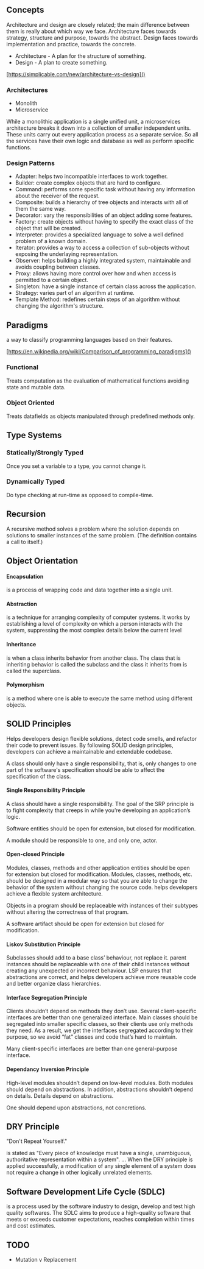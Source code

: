 ## Concepts
Architecture and design are closely related; the main difference between them is really about which way we face. Architecture faces towards strategy, structure and purpose, towards the abstract. Design faces towards implementation and practice, towards the concrete.

- Architecture - A plan for the structure of something.
- Design - A plan to create something.

[https://simplicable.com/new/architecture-vs-design]()

### Architectures
- Monolith
- Microservice

While a monolithic application is a single unified unit, a microservices architecture breaks it down into a collection of smaller independent units. These units carry out every application process as a separate service. So all the services have their own logic and database as well as perform specific functions.
### Design Patterns
- Adapter: helps two incompatible interfaces to work together.
- Builder: create complex objects that are hard to configure.
- Command: performs some specific task without having any information about the receiver of the request.
- Composite: builds a hierarchy of tree objects and interacts with all of them the same way.
- Decorator: vary the responsibilities of an object adding some features.
- Factory: create objects without having to specify the exact class of the object that will be created.
- Interpreter: provides a specialized language to solve a well defined problem of a known domain.
- Iterator: provides a way to access a collection of sub-objects without exposing the underlaying representation.
- Observer: helps building a highly integrated system, maintainable and avoids coupling between classes.
- Proxy: allows having more control over how and when access is permitted to a certain object.
- Singleton: have a single instance of certain class across the application.
- Strategy: varies part of an algorithm at runtime.
- Template Method: redefines certain steps of an algorithm without changing the algorithm's structure.

## Paradigms
a way to classify programming languages based on their features.

[https://en.wikipedia.org/wiki/Comparison_of_programming_paradigms]()

### Functional
Treats computation as the evaluation of mathematical functions avoiding state and mutable data.
### Object Oriented
Treats datafields as objects manipulated through predefined methods only.

## Type Systems
### Statically/Strongly Typed
Once you set a variable to a type, you cannot change it.
### Dynamically Typed
Do type checking at run-time as opposed to compile-time.

## Recursion
A recursive method solves a problem where the solution depends on solutions to smaller instances of the same problem. (The definition contains a call to itself.)

## Object Orientation
#### Encapsulation
is a process of wrapping code and data together into a single unit.
#### Abstraction
is a technique for arranging complexity of computer systems. It works by establishing a level of complexity on which a person interacts with the system, suppressing the most complex details below the current level
#### Inheritance
is when a class inherits behavior from another class. The class that is inheriting behavior is called the subclass and the class it inherits from is called the superclass.
#### Polymorphism
is a method where one is able to execute the same method using different objects.

## SOLID Principles
Helps developers design flexible solutions, detect code smells, and refactor their code to prevent issues. By following SOLID design principles, developers can achieve a maintainable and extendable codebase.

A class should only have a single responsibility, that is, only changes to one part of the software's specification should be able to affect the specification of the class.
#### Single Responsibility Principle
A class should have a single responsibility. The goal of the SRP principle is to fight complexity that creeps in while you’re developing an application’s logic.

Software entities should be open for extension, but closed for modification.

A module should be responsible to one, and only one, actor.
#### Open-closed Principle
Modules, classes, methods and other application entities should be open for extension but closed for modification. Modules, classes, methods, etc. should be designed in a modular way so that you are able to change the behavior of the system without changing the source code. helps developers achieve a flexible system architecture.

Objects in a program should be replaceable with instances of their subtypes without altering the correctness of that program.

A software artifact should be open for extension but closed for modification.
#### Liskov Substitution Principle
Subclasses should add to a base class’ behaviour, not replace it. parent instances should be replaceable with one of their child instances without creating any unexpected or incorrect behaviour. LSP ensures that abstractions are correct, and helps developers achieve more reusable code and better organize class hierarchies.
#### Interface Segregation Principle
Clients shouldn’t depend on methods they don’t use. Several client-specific interfaces are better than one generalized interface. Main classes should be segregated into smaller specific classes, so their clients use only methods they need. As a result, we get the interfaces segregated according to their purpose, so we avoid “fat” classes and code that’s hard to maintain.

Many client-specific interfaces are better than one general-purpose interface.
#### Dependancy Inversion Principle
High-level modules shouldn’t depend on low-level modules. Both modules should depend on abstractions. In addition, abstractions shouldn’t depend on details. Details depend on abstractions.

One should depend upon abstractions, not concretions.

## DRY Principle
"Don't Repeat Yourself."

is stated as "Every piece of knowledge must have a single, unambiguous, authoritative representation within a system". ... When the DRY principle is applied successfully, a modification of any single element of a system does not require a change in other logically unrelated elements.

## Software Development Life Cycle (SDLC)
is a process used by the software industry to design, develop and test high quality softwares. The SDLC aims to produce a high-quality software that meets or exceeds customer expectations, reaches completion within times and cost estimates.

## TODO
- Mutation v Replacement